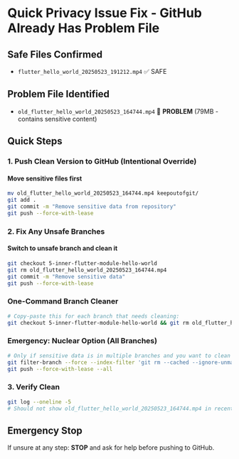 # Quick Privacy Issue Fix - GitHub Already Has Problem File

## Safe Files Confirmed
- `flutter_hello_world_20250523_191212.mp4` ✅ SAFE

## Problem File Identified

- `old_flutter_hello_world_20250523_164744.mp4` 🔴 **PROBLEM** (79MB - contains sensitive content)

## Quick Steps

### 1. Push Clean Version to GitHub (Intentional Override)

#### Move sensitive files first
```bash
mv old_flutter_hello_world_20250523_164744.mp4 keepoutofgit/
git add .
git commit -m "Remove sensitive data from repository"
git push --force-with-lease
```

### 2. Fix Any Unsafe Branches

#### Switch to unsafe branch and clean it
```bash
git checkout 5-inner-flutter-module-hello-world
git rm old_flutter_hello_world_20250523_164744.mp4
git commit -m "Remove sensitive data"
git push --force-with-lease
```

### One-Command Branch Cleaner
```bash
# Copy-paste this for each branch that needs cleaning:
git checkout 5-inner-flutter-module-hello-world && git rm old_flutter_hello_world_20250523_164744.mp4 && git commit -m "Remove sensitive data" && git push --force-with-lease
```

### Emergency: Nuclear Option (All Branches)
```bash
# Only if sensitive data is in multiple branches and you want to clean everything
git filter-branch --force --index-filter 'git rm --cached --ignore-unmatch old_flutter_hello_world_20250523_164744.mp4' --prune-empty --tag-name-filter cat -- --all
git push --force-with-lease --all
```

### 3. Verify Clean
```bash
git log --oneline -5
# Should not show old_flutter_hello_world_20250523_164744.mp4 in recent commits
```

## Emergency Stop

If unsure at any step: **STOP** and ask for help before pushing to GitHub.
